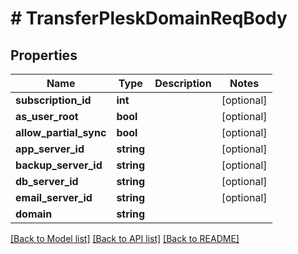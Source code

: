 # # TransferPleskDomainReqBody

## Properties

Name | Type | Description | Notes
------------ | ------------- | ------------- | -------------
**subscription_id** | **int** |  | [optional]
**as_user_root** | **bool** |  | [optional]
**allow_partial_sync** | **bool** |  | [optional]
**app_server_id** | **string** |  | [optional]
**backup_server_id** | **string** |  | [optional]
**db_server_id** | **string** |  | [optional]
**email_server_id** | **string** |  | [optional]
**domain** | **string** |  |

[[Back to Model list]](../../README.md#models) [[Back to API list]](../../README.md#endpoints) [[Back to README]](../../README.md)
